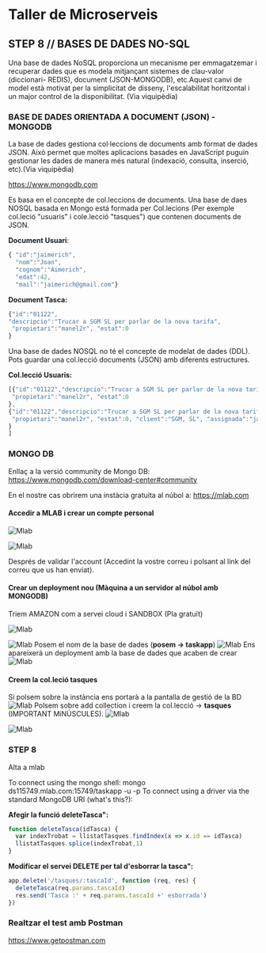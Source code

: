 # Taller de Microserveis
## STEP 8 // BASES DE DADES NO-SQL
Una base de dades NoSQL proporciona un mecanisme per emmagatzemar i recuperar dades que es modela mitjançant sistemes de clau-valor (diccionari- REDIS), document (JSON-MONGODB), etc.Aquest canvi de model està motivat per la simplicitat de disseny, l'escalabilitat horitzontal i un major control de la disponibilitat. (Via viquipèdia)


### BASE DE DADES ORIENTADA A DOCUMENT (JSON) - MONGODB
La base de dades gestiona col·leccions de documents amb format de dades JSON. Això permet que moltes aplicacions basades en JavaScript puguin gestionar les dades de manera més natural (indexació, consulta, inserció, etc).(Via viquipèdia)

https://www.mongodb.com

Es basa en el concepte de col.leccions de documents. Una base de daes NOSQL basada en Mongo está formada per Col.lecions (Per exemple col.leció "usuaris" i cole.lecció "tasques") que contenen documents de JSON.

**Document Usuari**:
```JavaScript
{ "id":"jaimerich",
  "nom":"Joan",
  "cognom":"Aimerich",
  "edat":42,
  "mail":"jaimerich@gmail.com"}
```
**Document Tasca:**
```JavaScript
{"id":"01122",
"descripcio":"Trucar a SGM SL per parlar de la nova tarifa",
 "propietari":"manel2r", "estat":0
}

```
Una base de dades NOSQL no té el concepte de modelat de dades (DDL). Pots guardar una col.lecció documents (JSON) amb diferents estructures.

**Col.lecció Usuaris:**
```JavaScript
[{"id":"01122","descripcio":"Trucar a SGM SL per parlar de la nova tarifa",
 "propietari":"manel2r", "estat":0
},
{"id":"01122","descripcio":"Trucar a SGM SL per parlar de la nova tarifa",
 "propietari":"manel2r", "estat":0, "client":"SGM, SL", "assignada":"jaimerich"
}
]
```

### MONGO DB

Enllaç a la versió community de Mongo DB:
https://www.mongodb.com/download-center#community

En el nostre cas obrirem una instàcia gratuita al núbol a:
https://mlab.com
#### Accedir a MLAB i crear un compte personal
![Mlab](https://github.com/manel2r/taller-microservices/blob/step8/resources/step1.png)

![Mlab](https://github.com/manel2r/taller-microservices/blob/step8/resources/step2.png)

Després de validar l'account (Accedint la vostre correu i polsant al link del correu que us han enviat).
#### Crear un deployment nou (Màquina a un servidor al núbol amb MONGODB)
Triem AMAZON com a servei cloud i SANDBOX (Pla gratuït)

![Mlab](https://github.com/manel2r/taller-microservices/blob/step8/resources/step3.png)

![Mlab](https://github.com/manel2r/taller-microservices/blob/step8/resources/step4.png)
Posem el nom de la base de dades (**posem -> taskapp**)
![Mlab](https://github.com/manel2r/taller-microservices/blob/step8/resources/step5.png)
Ens apareixerà un deployment amb la base de dades que acaben de crear
![Mlab](https://github.com/manel2r/taller-microservices/blob/step8/resources/step6.png)
#### Creem la col.leció tasques
Si polsem sobre la instància ens portarà a la pantalla de gestió de la BD
![Mlab](https://github.com/manel2r/taller-microservices/blob/step8/resources/step7.png)
Polsem sobre add collection i creem la col.lecció -> **tasques** (IMPORTANT MiNÚSCULES).
![Mlab](https://github.com/manel2r/taller-microservices/blob/step8/resources/step8.png)

![Mlab](https://github.com/manel2r/taller-microservices/blob/step8/resources/step9.png)

### STEP 8
Alta a mlab

To connect using the mongo shell:
mongo ds115749.mlab.com:15749/taskapp -u <dbuser> -p <dbpassword>
To connect using a driver via the standard MongoDB URI (what's this?):



**Afegir la funció deleteTasca":**

```JavaScript
function deleteTasca(idTasca) {
  var indexTrobat = llistatTasques.findIndex(x => x.id == idTasca)
  llistatTasques.splice(indexTrobat,1)
}

```

**Modificar el servei DELETE per tal d'esborrar la tasca":**

```JavaScript
app.delete('/tasques/:tascaId', function (req, res) {
  deleteTasca(req.params.tascaId)
  res.send('Tasca :' + req.params.tascaId +' esborrada')
})
```

### Realtzar el test amb Postman
https://www.getpostman.com
